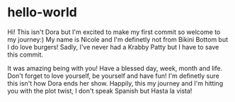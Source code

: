 # hello-world

Hi! This isn't Dora but I'm excited to make my first commit so welcome to my journey:) 
  My name is Nicole and I'm definetly not from Bikini Bottom but I do love burgers! 
  Sadly, I've never had a Krabby Patty but I have to save this commit. 

It was amazing being with you! Have a blessed day, week, month and life. Don't forget to love yourself, be yourself and have fun!
  I'm definetly sure this isn't how Dora ends her show.
  Happily, this my journey and I'm hitting you with the plot twist, I don't speak Spanish but Hasta la vista!
